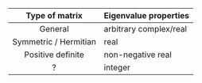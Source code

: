 |     Type of matrix    | Eigenvalue properties  |
|:---------------------:|------------------------|
|        General        | arbitrary complex/real |
| Symmetric / Hermitian | real                   |
|   Positive definite   | non-negative real      |
|           ?           | integer                |